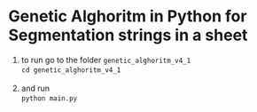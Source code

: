 # Genetic Alghoritm in Python for Segmentation strings in a sheet

1. to run go to the folder ```genetic_alghoritm_v4_1``` <br>
``` cd genetic_alghoritm_v4_1 ```<br><br>
2. and run <br>
``` python main.py ```<br>

